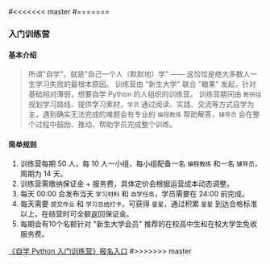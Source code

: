 
#<<<<<<< master
#=======
 ### 入门训练营

 #### 基本介绍

 > 所谓"自学"，就是"自己一个人（默默地）学" —— 这恰恰是绝大多数人一生学习失败的最根本原因。
训练营由 "新生大学" 联合 "糖果" 发起，针对基础相对薄弱，想要自学 Python 的人组织的训练营。
 训练营期间由 `教研组` 规划学习路线、提供学习素材，`学员` 通过阅读、实践、交流等方式自学为主，遇到确实无法完成的难题会有专业的 `编程教练` 帮助解答，`辅导员` 会在整个过程中鼓励、推动，帮助学员完成整个训练。

 #### 简单规则

 1. 训练营每期 50 人，每 10 人一小组，每小组配备一名 `编程教练` 和一名 `辅导员`，周期为 14 天。
2. 训练营需缴纳保证金 + 服务费，具体定价会根据运营成本动态调整。
3. 每天 00:00 会发布当天 `学习材料` 和 `自学任务`，学员需要在 24:00 前完成。
4. 每天需要 `提交作业` 和 `学习总结打卡`，可获得 `星星`，通过积累 `星星` 到达合格标准以上，在结营时可全额返回保证金。
5. 每期会有10个名额针对 "新生大学会员" 推荐的在校高中生和在校大学生免收服务费。



 [《自学 Python 入门训练营》报名入口](https://h5.youzan.com/v2/goods/2fo1zmvtzgvec)
#>>>>>>> master
